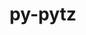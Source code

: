 ---
title: "py-pytz"
layout: cache
categories: [package, develop-2024-06-02]
meta: {"versions": ["2023.3"], "compilers": ["apple-clang@=15.0.0", "gcc@=11.1.0", "gcc@=11.4.0", "gcc@=7.5.0", "gcc@=9.4.0", "oneapi@=2024.0.0"], "oss": ["ubuntu18.04", "ubuntu20.04", "ubuntu22.04", "ventura"], "platforms": ["darwin", "linux"], "targets": ["aarch64", "neoverse_v1", "neoverse_v2", "ppc64le", "x86_64_v3"], "stacks": ["data-vis-sdk", "e4s", "e4s-neoverse-v2", "e4s-neoverse_v1", "e4s-oneapi", "e4s-power", "e4s-rocm-external", "ml-darwin-aarch64-mps", "ml-linux-x86_64-cpu", "ml-linux-x86_64-cuda", "radiuss", "root"], "num_specs": 13, "num_specs_by_stack": {"ml-darwin-aarch64-mps": 1, "root": 13, "radiuss": 1, "e4s-power": 1, "data-vis-sdk": 2, "e4s-neoverse_v1": 1, "e4s-neoverse-v2": 1, "e4s": 3, "e4s-rocm-external": 1, "ml-linux-x86_64-cuda": 2, "ml-linux-x86_64-cpu": 2, "e4s-oneapi": 1}}
spec_details: [{"hash": "ku733r7h22ppsenf6cxob2wmxu4syna3", "compiler": "apple-clang@=15.0.0", "versions": ["2023.3"], "os": "ventura", "platform": "darwin", "target": "aarch64", "variants": ["build_system=python_pip"], "stacks": ["ml-darwin-aarch64-mps", "root"], "size": "-", "tarball": "https://binaries.spack.io/releases/develop-2024-06-02/build_cache/darwin-ventura-aarch64/apple-clang-15.0.0/py-pytz-2023.3/darwin-ventura-aarch64-apple-clang-15.0.0-py-pytz-2023.3-ku733r7h22ppsenf6cxob2wmxu4syna3.spack"}, {"hash": "rxohfihb3ex2pigis5hd7y6kw7qlp4qi", "compiler": "gcc@=7.5.0", "versions": ["2023.3"], "os": "ubuntu18.04", "platform": "linux", "target": "x86_64_v3", "variants": ["build_system=python_pip"], "stacks": ["radiuss", "root"], "size": "-", "tarball": "https://binaries.spack.io/releases/develop-2024-06-02/build_cache/linux-ubuntu18.04-x86_64_v3/gcc-7.5.0/py-pytz-2023.3/linux-ubuntu18.04-x86_64_v3-gcc-7.5.0-py-pytz-2023.3-rxohfihb3ex2pigis5hd7y6kw7qlp4qi.spack"}, {"hash": "5uh3yrdj76di3peigf2ysuwu2tljpbyd", "compiler": "gcc@=9.4.0", "versions": ["2023.3"], "os": "ubuntu20.04", "platform": "linux", "target": "ppc64le", "variants": ["build_system=python_pip"], "stacks": ["e4s-power", "root"], "size": "-", "tarball": "https://binaries.spack.io/releases/develop-2024-06-02/build_cache/linux-ubuntu20.04-ppc64le/gcc-9.4.0/py-pytz-2023.3/linux-ubuntu20.04-ppc64le-gcc-9.4.0-py-pytz-2023.3-5uh3yrdj76di3peigf2ysuwu2tljpbyd.spack"}, {"hash": "wuj5wqvyll4msomm2cb5qwsnzez6vamn", "compiler": "gcc@=11.1.0", "versions": ["2023.3"], "os": "ubuntu20.04", "platform": "linux", "target": "x86_64_v3", "variants": ["build_system=python_pip"], "stacks": ["data-vis-sdk", "root"], "size": "-", "tarball": "https://binaries.spack.io/releases/develop-2024-06-02/build_cache/linux-ubuntu20.04-x86_64_v3/gcc-11.1.0/py-pytz-2023.3/linux-ubuntu20.04-x86_64_v3-gcc-11.1.0-py-pytz-2023.3-wuj5wqvyll4msomm2cb5qwsnzez6vamn.spack"}, {"hash": "o33la67g437hzuoc525wcnuyxerjmtnl", "compiler": "gcc@=11.1.0", "versions": ["2023.3"], "os": "ubuntu20.04", "platform": "linux", "target": "x86_64_v3", "variants": ["build_system=python_pip"], "stacks": ["data-vis-sdk", "root"], "size": "-", "tarball": "https://binaries.spack.io/releases/develop-2024-06-02/build_cache/linux-ubuntu20.04-x86_64_v3/gcc-11.1.0/py-pytz-2023.3/linux-ubuntu20.04-x86_64_v3-gcc-11.1.0-py-pytz-2023.3-o33la67g437hzuoc525wcnuyxerjmtnl.spack"}, {"hash": "27sos4l2flwz5myyg4s3dsy6v2feruod", "compiler": "gcc@=11.4.0", "versions": ["2023.3"], "os": "ubuntu22.04", "platform": "linux", "target": "neoverse_v1", "variants": ["build_system=python_pip"], "stacks": ["e4s-neoverse_v1", "root"], "size": "-", "tarball": "https://binaries.spack.io/releases/develop-2024-06-02/build_cache/linux-ubuntu22.04-neoverse_v1/gcc-11.4.0/py-pytz-2023.3/linux-ubuntu22.04-neoverse_v1-gcc-11.4.0-py-pytz-2023.3-27sos4l2flwz5myyg4s3dsy6v2feruod.spack"}, {"hash": "5dgq7gpixk23xtkhqcrdsygbhftgbhcm", "compiler": "gcc@=11.4.0", "versions": ["2023.3"], "os": "ubuntu22.04", "platform": "linux", "target": "neoverse_v2", "variants": ["build_system=python_pip"], "stacks": ["e4s-neoverse-v2", "root"], "size": "-", "tarball": "https://binaries.spack.io/releases/develop-2024-06-02/build_cache/linux-ubuntu22.04-neoverse_v2/gcc-11.4.0/py-pytz-2023.3/linux-ubuntu22.04-neoverse_v2-gcc-11.4.0-py-pytz-2023.3-5dgq7gpixk23xtkhqcrdsygbhftgbhcm.spack"}, {"hash": "d7wb6u7z4vr2dt2e5ibl3jtuus3fi7pt", "compiler": "gcc@=11.4.0", "versions": ["2023.3"], "os": "ubuntu22.04", "platform": "linux", "target": "x86_64_v3", "variants": ["build_system=python_pip"], "stacks": ["e4s", "root"], "size": "-", "tarball": "https://binaries.spack.io/releases/develop-2024-06-02/build_cache/linux-ubuntu22.04-x86_64_v3/gcc-11.4.0/py-pytz-2023.3/linux-ubuntu22.04-x86_64_v3-gcc-11.4.0-py-pytz-2023.3-d7wb6u7z4vr2dt2e5ibl3jtuus3fi7pt.spack"}, {"hash": "c4vonnpa7bw27lfluc57pettyiqr2b2q", "compiler": "gcc@=11.4.0", "versions": ["2023.3"], "os": "ubuntu22.04", "platform": "linux", "target": "x86_64_v3", "variants": ["build_system=python_pip"], "stacks": ["e4s-rocm-external", "ml-linux-x86_64-cuda", "root", "ml-linux-x86_64-cpu"], "size": "-", "tarball": "https://binaries.spack.io/releases/develop-2024-06-02/build_cache/linux-ubuntu22.04-x86_64_v3/gcc-11.4.0/py-pytz-2023.3/linux-ubuntu22.04-x86_64_v3-gcc-11.4.0-py-pytz-2023.3-c4vonnpa7bw27lfluc57pettyiqr2b2q.spack"}, {"hash": "dvq5sco6fb2injcr5fcoasixodz2e536", "compiler": "gcc@=11.4.0", "versions": ["2023.3"], "os": "ubuntu22.04", "platform": "linux", "target": "x86_64_v3", "variants": ["build_system=python_pip"], "stacks": ["e4s", "root"], "size": "-", "tarball": "https://binaries.spack.io/releases/develop-2024-06-02/build_cache/linux-ubuntu22.04-x86_64_v3/gcc-11.4.0/py-pytz-2023.3/linux-ubuntu22.04-x86_64_v3-gcc-11.4.0-py-pytz-2023.3-dvq5sco6fb2injcr5fcoasixodz2e536.spack"}, {"hash": "qmktgcfu4bvgemmehjzfghvxprgelatt", "compiler": "gcc@=11.4.0", "versions": ["2023.3"], "os": "ubuntu22.04", "platform": "linux", "target": "x86_64_v3", "variants": ["build_system=python_pip"], "stacks": ["e4s", "root"], "size": "-", "tarball": "https://binaries.spack.io/releases/develop-2024-06-02/build_cache/linux-ubuntu22.04-x86_64_v3/gcc-11.4.0/py-pytz-2023.3/linux-ubuntu22.04-x86_64_v3-gcc-11.4.0-py-pytz-2023.3-qmktgcfu4bvgemmehjzfghvxprgelatt.spack"}, {"hash": "grpa6eslxxndmvxh4lbgkdudjzp6bub7", "compiler": "gcc@=11.4.0", "versions": ["2023.3"], "os": "ubuntu22.04", "platform": "linux", "target": "x86_64_v3", "variants": ["build_system=python_pip"], "stacks": ["ml-linux-x86_64-cuda", "root", "ml-linux-x86_64-cpu"], "size": "-", "tarball": "https://binaries.spack.io/releases/develop-2024-06-02/build_cache/linux-ubuntu22.04-x86_64_v3/gcc-11.4.0/py-pytz-2023.3/linux-ubuntu22.04-x86_64_v3-gcc-11.4.0-py-pytz-2023.3-grpa6eslxxndmvxh4lbgkdudjzp6bub7.spack"}, {"hash": "q4irhvkbqkje6d2dc3n37s7zbtgbczmv", "compiler": "oneapi@=2024.0.0", "versions": ["2023.3"], "os": "ubuntu22.04", "platform": "linux", "target": "x86_64_v3", "variants": ["build_system=python_pip"], "stacks": ["root", "e4s-oneapi"], "size": "-", "tarball": "https://binaries.spack.io/releases/develop-2024-06-02/build_cache/linux-ubuntu22.04-x86_64_v3/oneapi-2024.0.0/py-pytz-2023.3/linux-ubuntu22.04-x86_64_v3-oneapi-2024.0.0-py-pytz-2023.3-q4irhvkbqkje6d2dc3n37s7zbtgbczmv.spack"}]
---